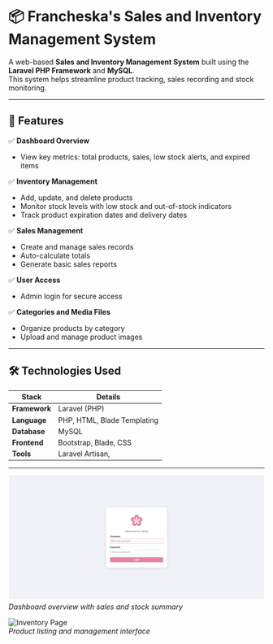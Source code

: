 # 📦 Francheska's Sales and Inventory Management System

A web-based **Sales and Inventory Management System** built using the **Laravel PHP Framework** and **MySQL**.  
This system helps streamline product tracking, sales recording and stock monitoring.

---

## 📌 Features

✅ **Dashboard Overview**  
- View key metrics: total products, sales, low stock alerts, and expired items

✅ **Inventory Management**  
- Add, update, and delete products  
- Monitor stock levels with low stock and out-of-stock indicators  
- Track product expiration dates and delivery dates

✅ **Sales Management**  
- Create and manage sales records  
- Auto-calculate totals  
- Generate basic sales reports

✅ **User Access**  
- Admin login for secure access  

✅ **Categories and Media Files**  
- Organize products by category  
- Upload and manage product images

---

## 🛠️ Technologies Used

| Stack        | Details                         |
|--------------|----------------------------------|
| **Framework**| Laravel (PHP)                    |
| **Language** | PHP, HTML, Blade Templating      |
| **Database** | MySQL                            |
| **Frontend** | Bootstrap, Blade, CSS            |
| **Tools**    | Laravel Artisan,    |

---

![Dashboard](public/lib/images/f1.png)  
*Dashboard overview with sales and stock summary*



![Inventory Page](screenshots/inventory.png)  
*Product listing and management interface*
